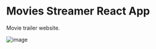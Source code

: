 # Movies Streamer React App
Movie trailer website.

![image](https://user-images.githubusercontent.com/88895210/134347331-9581f120-a62e-42f7-9418-454fc0bee70f.png)
